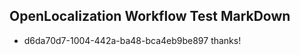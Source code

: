 ## OpenLocalization Workflow Test MarkDown

* d6da70d7-1004-442a-ba48-bca4eb9be897 
thanks!



<!--HONumber=Feb16_HO3-->
